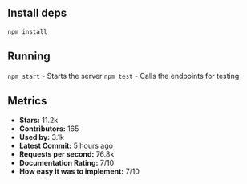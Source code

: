 ## Install deps

`npm install`

## Running

`npm start` - Starts the server
`npm test` - Calls the endpoints for testing

## Metrics

- **Stars:** 11.2k
- **Contributors:** 165
- **Used by:** 3.1k
- **Latest Commit:** 5 hours ago
- **Requests per second:** 76.8k
- **Documentation Rating:** 7/10
- **How easy it was to implement:** 7/10